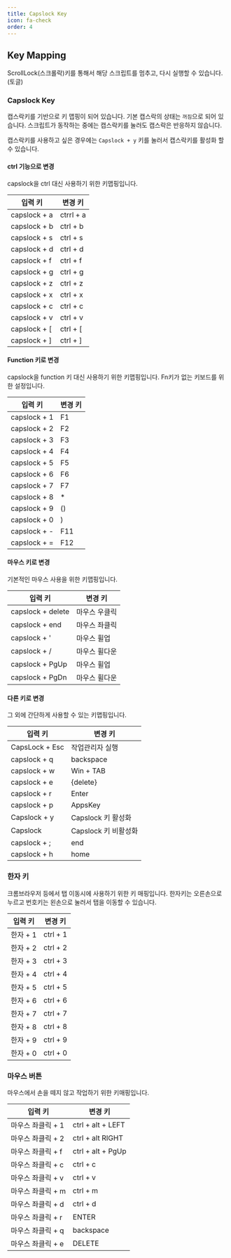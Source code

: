 ```yaml
---
title: Capslock Key
icon: fa-check
order: 4
---
```




## Key Mapping

ScrollLock(스크롤락)키를 통해서 해당 스크립트를 멈추고, 다시 실행할 수 있습니다.(토글)

### Capslock Key

캡스락키를 기반으로 키 맵핑이 되어 있습니다. 기본 캡스락의 상태는 `꺼짐`으로 되어 있습니다. 스크립트가 동작하는 중에는 캡스락키를 눌러도 캡스락은 반응하지 않습니다.

캡스락키를 사용하고 싶은 경우에는 `Capslock + y` 키를 눌러서 캡스락키를 활성화 할 수 있습니다.

#### ctrl 기능으로 변경

capslock을 ctrl 대신 사용하기 위한 키맵핑입니다.

| 입력 키 | 변경 키 |
| -----  |----     |  
| capslock + a | ctrrl + a |
| capslock + b  |  ctrl + b |
| capslock + s  |  ctrl + s |
| capslock + d  |  ctrl + d |
| capslock + f  |  ctrl + f |
| capslock + g  |  ctrl + g |
| capslock + z | ctrl + z |
| capslock + x | ctrl + x |
| capslock + c | ctrl + c |
| capslock + v | ctrl + v |
| capslock + [ | ctrl + [ |
| capslock + ] | ctrl + ] |

#### Function 키로 변경

capslock을 function 키 대신 사용하기 위한 키맵핑입니다.  Fn키가 없는 키보드를 위한 설정입니다.

| 입력 키       | 변경 키 |
| ------------ | ----- |
| capslock + 1 | F1    | 
| capslock + 2 | F2    | 
| capslock + 3 | F3    | 
| capslock + 4 | F4    | 
| capslock + 5 | F5    | 
| capslock + 6 | F6    | 
| capslock + 7 | F7    | 
| capslock + 8 | *     | 
| capslock + 9 | ()    | 
| capslock + 0 | )     | 
| capslock + - | F11   | 
| capslock + = | F12   | 

#### 마우스 키로 변경

기본적인 마우스 사용을 위한 키맵핑입니다. 

| 입력 키       | 변경 키 |
| ------------ | ----- |
| capslock + delete | 마우스 우클릭 | 
| capslock + end | 마우스 좌클릭 | 
| capslock + ' | 마우스 휠업 | 
| capslock + / | 마우스 휠다운 | 
| capslock + PgUp | 마우스 휠업 | 
| capslock + PgDn | 마우스 휠다운 | 


#### 다른 키로 변경

그 외에 간단하게 사용할 수 있는 키맵핑입니다.

| 입력 키 | 변경 키 |
| -----  |----     |  
| CapsLock + Esc | 작업관리자 실행 | 
| capslock + q | backspace |
| capslock + w | Win + TAB |
| capslock + e | {delete} |
| capslock + r | Enter |
| capslock + p | AppsKey |
| Capslock + y | Capslock 키 활성화 |
| Capslock | Capslock 키 비활성화 |
| capslock + ; | end |
| capslock + h | home | 


### 한자 키

크롬브라우저 등에서 탭 이동시에 사용하기 위한 키 매핑입니다. 한자키는 오른손으로 누르고 번호키는 왼손으로 눌러서 탭을 이동할 수 있습니다. 

| 입력 키 | 변경 키 |
| -----  |----     |  
| 한자 + 1 | ctrl + 1 |
| 한자 + 2 | ctrl + 2 |
| 한자 + 3 | ctrl + 3 |
| 한자 + 4 | ctrl + 4 |
| 한자 + 5 | ctrl + 5 |
| 한자 + 6 | ctrl + 6 |
| 한자 + 7 | ctrl + 7 |
| 한자 + 8 | ctrl + 8 |
| 한자 + 9 | ctrl + 9 |
| 한자 + 0 | ctrl + 0 |


### 마우스 버튼

마우스에서 손을 떼지 않고 작업하기 위한 키매핑입니다. 

| 입력 키 | 변경 키 |
| -----  |----     |  
| 마우스 좌클릭 + 1 | ctrl + alt + LEFT |
| 마우스 좌클릭 + 2 | ctrl + alt  RIGHT |
| 마우스 좌클릭 + f | ctrl + alt + PgUp |
| 마우스 좌클릭 + c | ctrl + c |
| 마우스 좌클릭 + v | ctrl + v |
| 마우스 좌클릭 + m | ctrl + m |
| 마우스 좌클릭 + d | ctrl + d |
| 마우스 좌클릭 + r | ENTER |
| 마우스 좌클릭 + q | backspace |
| 마우스 좌클릭 + e | DELETE |






